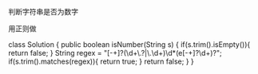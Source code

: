 判断字符串是否为数字

用正则做

class Solution {
    public boolean isNumber(String s) {
        if(s.trim().isEmpty()){
            return false;
        }
        String regex = "[-+]?(\\d+\\.?|\\.\\d+)\\d*(e[-+]?\\d+)?";
        if(s.trim().matches(regex)){
            return true;
        }
        return false;
    }
}